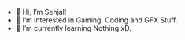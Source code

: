 - 👋 Hi, I’m Sehjal!
- 👀 I’m interested in Gaming, Coding and GFX Stuff.
- 🌱 I’m currently learning Nothing xD.


